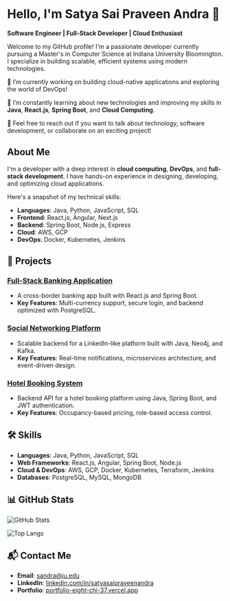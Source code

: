 # Hello, I'm Satya Sai Praveen Andra 👋

**Software Engineer | Full-Stack Developer | Cloud Enthusiast**

Welcome to my GitHub profile! I'm a passionate developer currently pursuing a Master's in Computer Science at Indiana University Bloomington. I specialize in building scalable, efficient systems using modern technologies.

🔭 I’m currently working on building cloud-native applications and exploring the world of DevOps!

🌱 I’m constantly learning about new technologies and improving my skills in **Java**, **React.js**, **Spring Boot**, and **Cloud Computing**.

💬 Feel free to reach out if you want to talk about technology, software development, or collaborate on an exciting project!

## About Me

I'm a developer with a deep interest in **cloud computing**, **DevOps**, and **full-stack development**. I have hands-on experience in designing, developing, and optimizing cloud applications.

Here's a snapshot of my technical skills:
- **Languages**: Java, Python, JavaScript, SQL
- **Frontend**: React.js, Angular, Next.js
- **Backend**: Spring Boot, Node.js, Express
- **Cloud**: AWS, GCP
- **DevOps**: Docker, Kubernetes, Jenkins

## 🚀 Projects

### [Full-Stack Banking Application](https://github.com/PraveenAndra/FinVault)
- A cross-border banking app built with React.js and Spring Boot.
- **Key Features**: Multi-currency support, secure login, and backend optimized with PostgreSQL.

### [Social Networking Platform](https://github.com/PraveenAndra/LinkedIn)
- Scalable backend for a LinkedIn-like platform built with Java, Neo4j, and Kafka.
- **Key Features**: Real-time notifications, microservices architecture, and event-driven design.

### [Hotel Booking System](https://github.com/PraveenAndra/Hotel-Booking-Management)
- Backend API for a hotel booking platform using Java, Spring Boot, and JWT authentication.
- **Key Features**: Occupancy-based pricing, role-based access control.

## 🛠 Skills

- **Languages**: Java, Python, JavaScript, SQL
- **Web Frameworks**: React.js, Angular, Spring Boot, Node.js
- **Cloud & DevOps**: AWS, GCP, Docker, Kubernetes, Terraform, Jenkins
- **Databases**: PostgreSQL, MySQL, MongoDB

## 📊 GitHub Stats

![GitHub Stats](https://github-readme-stats.vercel.app/api?username=PraveenAndra&show_icons=true&count_private=true&theme=radical)

![Top Langs](https://github-readme-stats.vercel.app/api/top-langs/?username=PraveenAndra&theme=radical)

## 📬 Contact Me

- **Email**: [sandra@iu.edu](mailto:sandra@iu.edu)
- **LinkedIn**: [linkedin.com/in/satyasaipraveenandra](https://linkedin.com/in/satyasaipraveenandra/)
- **Portfolio**: [portfolio-eight-chi-37.vercel.app](https://portfolio-eight-chi-37.vercel.app/)
